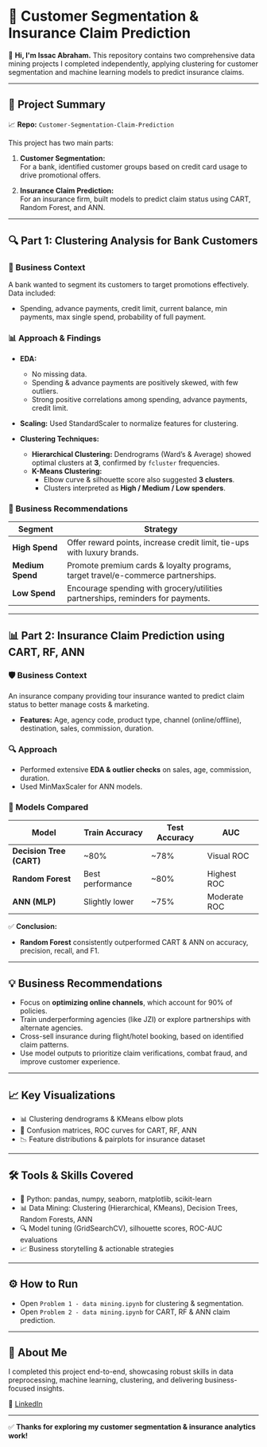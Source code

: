 # 🏦 Customer Segmentation & Insurance Claim Prediction

👋 **Hi, I'm Issac Abraham.**
This repository contains two comprehensive data mining projects I completed independently, applying clustering for customer segmentation and machine learning models to predict insurance claims.

---

## 🚀 Project Summary
📈 **Repo:** `Customer-Segmentation-Claim-Prediction`

This project has two main parts:

1. **Customer Segmentation:**  
   For a bank, identified customer groups based on credit card usage to drive promotional offers.

2. **Insurance Claim Prediction:**  
   For an insurance firm, built models to predict claim status using CART, Random Forest, and ANN.

---

## 🔍 Part 1: Clustering Analysis for Bank Customers

### 🏦 Business Context
A bank wanted to segment its customers to target promotions effectively. Data included:
- Spending, advance payments, credit limit, current balance, min payments, max single spend, probability of full payment.

### 📊 Approach & Findings
- **EDA:**  
  - No missing data.  
  - Spending & advance payments are positively skewed, with few outliers.
  - Strong positive correlations among spending, advance payments, credit limit.

- **Scaling:** Used StandardScaler to normalize features for clustering.

- **Clustering Techniques:**
  - **Hierarchical Clustering:** Dendrograms (Ward’s & Average) showed optimal clusters at **3**, confirmed by `fcluster` frequencies.
  - **K-Means Clustering:**  
    - Elbow curve & silhouette score also suggested **3 clusters**.
    - Clusters interpreted as **High / Medium / Low spenders**.

### 💼 Business Recommendations
| Segment | Strategy |
|---------|----------|
| **High Spend** | Offer reward points, increase credit limit, tie-ups with luxury brands. |
| **Medium Spend** | Promote premium cards & loyalty programs, target travel/e-commerce partnerships. |
| **Low Spend** | Encourage spending with grocery/utilities partnerships, reminders for payments.|

---

## 📊 Part 2: Insurance Claim Prediction using CART, RF, ANN

### 🛡 Business Context
An insurance company providing tour insurance wanted to predict claim status to better manage costs & marketing.

- **Features:** Age, agency code, product type, channel (online/offline), destination, sales, commission, duration.

### 🔍 Approach
- Performed extensive **EDA & outlier checks** on sales, age, commission, duration.
- Used MinMaxScaler for ANN models.

### 🧠 Models Compared
| Model               | Train Accuracy | Test Accuracy | AUC |
|----------------------|----------------|---------------|-----|
| **Decision Tree (CART)** | ~80% | ~78% | Visual ROC |
| **Random Forest**    | Best performance | ~80% | Highest ROC |
| **ANN (MLP)**        | Slightly lower | ~75% | Moderate ROC |

✅ **Conclusion:**  
- **Random Forest** consistently outperformed CART & ANN on accuracy, precision, recall, and F1.

---

## 💡 Business Recommendations
- Focus on **optimizing online channels**, which account for 90% of policies.
- Train underperforming agencies (like JZI) or explore partnerships with alternate agencies.
- Cross-sell insurance during flight/hotel booking, based on identified claim patterns.
- Use model outputs to prioritize claim verifications, combat fraud, and improve customer experience.

---

## 📈 Key Visualizations
- 📊 Clustering dendrograms & KMeans elbow plots
- 🚦 Confusion matrices, ROC curves for CART, RF, ANN
- 📉 Feature distributions & pairplots for insurance dataset

---

## 🛠️ Tools & Skills Covered
- 🐍 Python: pandas, numpy, seaborn, matplotlib, scikit-learn
- 📊 Data Mining: Clustering (Hierarchical, KMeans), Decision Trees, Random Forests, ANN
- 🔍 Model tuning (GridSearchCV), silhouette scores, ROC-AUC evaluations
- 📈 Business storytelling & actionable strategies

---

## ⚙️ How to Run
- Open `Problem 1 - data mining.ipynb` for clustering & segmentation.
- Open `Problem 2 - data mining.ipynb` for CART, RF & ANN claim prediction.

---

## 🤝 About Me
I completed this project end-to-end, showcasing robust skills in data preprocessing, machine learning, clustering, and delivering business-focused insights.

🔗 [LinkedIn](https://linkedin.com/in/yourprofile)

---

✅ **Thanks for exploring my customer segmentation & insurance analytics work!**
